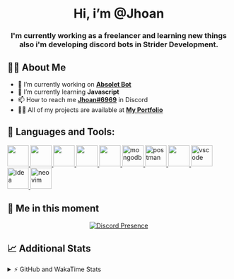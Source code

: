 <h1 align="center">Hi, i’m @Jhoan</h1>
<h3 align="center">I'm currently working as a freelancer and learning new things also i'm developing discord bots in Strider Development.</h3>

## 🙋‍♂️ About Me

- 🔭 I’m currently working on **[Absolet Bot](https://strider.cloud)**
- 🌱 I’m currently learning **Javascript**
- 📫 How to reach me **[Jhoan#6969](https://jhoan.monster/)** in Discord
- 👨‍💻 All of my projects are available at **[My Portfolio](https://jhoan.monster)**

## 🚀 Languages and Tools:
<p align="left"> 
    <a href="https://developer.mozilla.org/en-US/docs/Web/JavaScript" target="_blank"> <img src="https://img.icons8.com/color/48/000000/javascript.png" width="48" height="48"/> </a> 
    <a href="https://www.w3.org/html/" target="_blank"> <img src="https://img.icons8.com/color/48/000000/html-5.png" width="48" height="48"/> </a> 
    <a href="https://www.w3schools.com/css/" target="_blank"> <img src="https://img.icons8.com/color/48/000000/css3.png" width="48" height="48"/> </a> 
    <a href="https://getbootstrap.com" target="_blank"> <img src="https://img.icons8.com/color/48/000000/bootstrap.png" width="48" height="48"/> </a> 
    <a href="https://nodejs.org" target="_blank"> <img src="https://i.imgur.com/XX8lvL7.png" width="48" height="48"/> </a> 
    <a href="https://www.mongodb.com/" target="_blank"> <img src="https://i.imgur.com/nRtS3AN.png" alt="mongodb" width="48" height="48"/> </a> 
    <a href="https://postman.com" target="_blank"> <img src="https://www.vectorlogo.zone/logos/getpostman/getpostman-icon.svg" alt="postman" width="48" height="48"/> </a>   
    <a href="https://git-scm.com/" target="_blank"> <img src="https://img.icons8.com/color/48/000000/git.png" width="48" height="48"/> </a> 
    <a href="https://code.visualstudio.com" target="_blank" > <img src="https://upload.wikimedia.org/wikipedia/commons/thumb/9/9a/Visual_Studio_Code_1.35_icon.svg/2048px-Visual_Studio_Code_1.35_icon.svg.png" alt="vscode" width="48" height="48"> </a>
    <a href="https://www.jetbrains.com/es-es/idea/" target="_blank" > <img src="https://resources.jetbrains.com/storage/products/intellij-idea/img/meta/intellij-idea_logo_300x300.png" alt="idea" width="48" height="48"> </a>
    <a href="https://neovim.io" target="_blank"> <img src="https://icons.iconarchive.com/icons/papirus-team/papirus-apps/512/nvim-icon.png" alt="neovim" width="48" height="48"/> </a>
</p>
  
## 👤 Me in this moment
<p align="center">
    <a href="https://discord.com/users/852617426591154177" target="_blank" rel="nofollow">
        <img src="https://lanyard-profile-readme.vercel.app/api/852617426591154177?idleMessage=Probably%20coding%20Absolet..." alt="Discord Presence" align="center">
    </a>
</p>

## 📈 Additional Stats
<details>
    <summary>⚡ GitHub and WakaTime Stats</summary>
    <br/>

<!--START_SECTION:waka-->
![Code Time](http://img.shields.io/badge/Code%20Time-224%20hrs%2038%20mins-blue)

**🐱 My GitHub Data** 

> 🏆 588 Contributions in the Year 2022
 > 
> 📦 46.7 kB Used in GitHub's Storage 
 > 
> 💼 Opted to Hire
 > 
> 📜 4 Public Repositories 
 > 
> 🔑 20 Private Repositories  
 > 
**I'm an Early 🐤** 

```text
🌞 Morning    54 commits     ██░░░░░░░░░░░░░░░░░░░░░░░   9.59% 
🌆 Daytime    234 commits    ██████████░░░░░░░░░░░░░░░   41.56% 
🌃 Evening    239 commits    ██████████░░░░░░░░░░░░░░░   42.45% 
🌙 Night      36 commits     █░░░░░░░░░░░░░░░░░░░░░░░░   6.39%

```
📅 **I'm Most Productive on Saturday** 

```text
Monday       73 commits     ███░░░░░░░░░░░░░░░░░░░░░░   12.97% 
Tuesday      88 commits     ████░░░░░░░░░░░░░░░░░░░░░   15.63% 
Wednesday    98 commits     ████░░░░░░░░░░░░░░░░░░░░░   17.41% 
Thursday     44 commits     ██░░░░░░░░░░░░░░░░░░░░░░░   7.82% 
Friday       68 commits     ███░░░░░░░░░░░░░░░░░░░░░░   12.08% 
Saturday     119 commits    █████░░░░░░░░░░░░░░░░░░░░   21.14% 
Sunday       73 commits     ███░░░░░░░░░░░░░░░░░░░░░░   12.97%

```


📊 **This Week I Spent My Time On** 

```text
⌚︎ Time Zone: America/Bogota

💬 Programming Languages: 
JavaScript               24 hrs 38 mins      █████████████████████░░░░   85.67% 
YAML                     1 hr 29 mins        █░░░░░░░░░░░░░░░░░░░░░░░░   5.21% 
JSON                     1 hr 13 mins        █░░░░░░░░░░░░░░░░░░░░░░░░   4.27% 
EJS                      34 mins             ░░░░░░░░░░░░░░░░░░░░░░░░░   2.02% 
Markdown                 15 mins             ░░░░░░░░░░░░░░░░░░░░░░░░░   0.87%

🔥 Editors: 
VS Code                  28 hrs 45 mins      █████████████████████████   100.0%

🐱‍💻 Projects: 
Absolet-Bot              14 hrs 7 mins       ████████████░░░░░░░░░░░░░   49.11% 
Strider-System           5 hrs 5 mins        ████░░░░░░░░░░░░░░░░░░░░░   17.68% 
sms-script               2 hrs 41 mins       ██░░░░░░░░░░░░░░░░░░░░░░░   9.37% 
ticket-sub-menus         1 hr 25 mins        █░░░░░░░░░░░░░░░░░░░░░░░░   4.94% 
Fium-Bot                 1 hr 22 mins        █░░░░░░░░░░░░░░░░░░░░░░░░   4.8%

💻 Operating System: 
Linux                    28 hrs 45 mins      █████████████████████████   100.0%

```

**I Mostly Code in JavaScript** 

```text
JavaScript               14 repos            █████████████████░░░░░░░░   70.0% 
Java                     2 repos             ██░░░░░░░░░░░░░░░░░░░░░░░   10.0% 
SCSS                     1 repo              █░░░░░░░░░░░░░░░░░░░░░░░░   5.0% 
TypeScript               1 repo              █░░░░░░░░░░░░░░░░░░░░░░░░   5.0% 
Shell                    1 repo              █░░░░░░░░░░░░░░░░░░░░░░░░   5.0%

```



 Last Updated on 19/06/2022 15:12:40 UTC
<!--END_SECTION:waka-->
</details>
